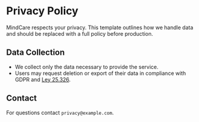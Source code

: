 # Privacy Policy

MindCare respects your privacy. This template outlines how we handle data and
should be replaced with a full policy before production.

## Data Collection
- We collect only the data necessary to provide the service.
- Users may request deletion or export of their data in compliance with GDPR
  and [Ley 25.326](https://www.argentina.gob.ar/aaip/datospersonales).

## Contact
For questions contact `privacy@example.com`.
